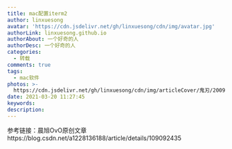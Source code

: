 ```yaml
---
title: mac配置iterm2
author: linxuesong
avatar: 'https://cdn.jsdelivr.net/gh/linxuesong/cdn/img/avatar.jpg'
authorLink: linxuesong.github.io
authorAbout: 一个好奇的人
authorDesc: 一个好奇的人
categories:
  - 转载
comments: true
tags:
  - mac软件
photos: >-
  https://cdn.jsdelivr.net/gh/linxuesong/cdn/img/articleCover/鬼刃/200929110029-3-1200.jpg
date: 2021-03-20 11:27:45
keywords:
description:
---
```



参考链接：晨旭OvO原创文章https://blog.csdn.net/a1228136188/article/details/109092435